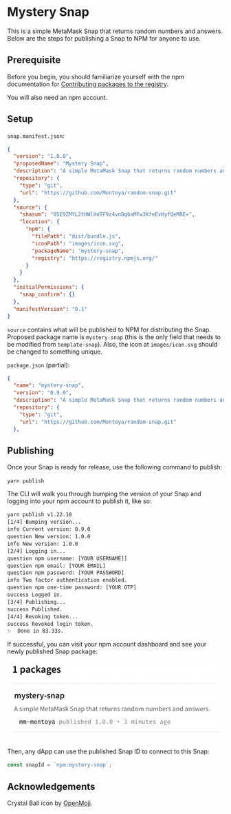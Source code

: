 # Mystery Snap

This is a simple MetaMask Snap that returns random numbers and answers. Below are the steps for publishing a Snap to NPM for anyone to use.

## Prerequisite

Before you begin, you should familiarize yourself with the npm documentation for [Contributing packages to the registry](https://docs.npmjs.com/packages-and-modules/contributing-packages-to-the-registry).

You will also need an npm account. 

## Setup

`snap.manifest.json`: 

```JSON
{
  "version": "1.0.0",
  "proposedName": "Mystery Snap",
  "description": "A simple MetaMask Snap that returns random numbers and answers.",
  "repository": {
    "type": "git",
    "url": "https://github.com/Montoya/random-snap.git"
  },
  "source": {
    "shasum": "05E9ZMYL2tHWlHoTF9z4vnDqbxMFw3KfeEvHyfQeMRE=",
    "location": {
      "npm": {
        "filePath": "dist/bundle.js",
        "iconPath": "images/icon.svg",
        "packageName": "mystery-snap",
        "registry": "https://registry.npmjs.org/"
      }
    }
  },
  "initialPermissions": {
    "snap_confirm": {}
  },
  "manifestVersion": "0.1"
}
```

`source` contains what will be published to NPM for distributing the Snap. Proposed package name is `mystery-snap` (this is the only field that needs to be modified from `template-snap`). Also, the icon at `images/icon.svg` should be changed to something unique.

`package.json` (partial): 

```JSON
{
  "name": "mystery-snap",
  "version": "0.9.0",
  "description": "A simple MetaMask Snap that returns random numbers and answers.",
  "repository": {
    "type": "git",
    "url": "https://github.com/Montoya/random-snap.git"
  },
```

## Publishing

Once your Snap is ready for release, use the following command to publish: 

`yarn publish`

The CLI will walk you through bumping the version of your Snap and logging into your npm account to publish it, like so: 

```Bash
yarn publish v1.22.18
[1/4] Bumping version...
info Current version: 0.9.0
question New version: 1.0.0
info New version: 1.0.0
[2/4] Logging in...
question npm username: [YOUR USERNAME]]
question npm email: [YOUR EMAIL]
question npm password: [YOUR PASSWORD]
info Two factor authentication enabled.
question npm one-time password: [YOUR OTP]
success Logged in.
[3/4] Publishing...
success Published.
[4/4] Revoking token...
success Revoked login token.
✨  Done in 83.33s.
```

If successful, you can visit your npm account dashboard and see your newly published Snap package:

<img src="tutorial-assets/tutorial-publish.png" width="492" height="184" alt="Published Snap">

Then, any dApp can use the published Snap ID to connect to this Snap: 

```JavaScript
const snapId = `npm:mystery-snap`;
```

## Acknowledgements

Crystal Ball icon by [OpenMoji](https://openmoji.org/).